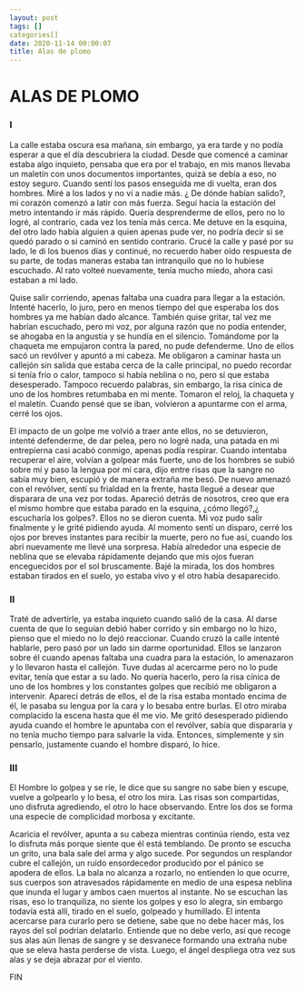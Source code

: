 ```yaml
---
layout: post
tags: []
categories[]
date: 2020-11-14 00:00:07
title: Alas de plomo
---
```

# ALAS DE PLOMO

### I

La calle estaba oscura esa mañana, sin embargo, ya era tarde y no podía
   esperar a que el día descubriera la ciudad. Desde que comencé a caminar
   estaba algo inquieto, pensaba que era por el trabajo, en mis manos
   llevaba un maletín con unos documentos importantes, quizá se debía a
   eso, no estoy seguro. Cuando sentí los pasos enseguida me di vuelta,
   eran dos hombres. Miré a los lados y no vi a nadie más. ¿ De dónde
   habían salido?, mi corazón comenzó a latir con más fuerza. Seguí hacia
   la estación del metro intentando ir más rápido. Quería desprenderme de
   ellos, pero no lo logré, al contrario, cada vez los tenía más cerca. Me
   detuve en la esquina, del otro lado había alguien a quien apenas pude
   ver, no podría decir si se quedó parado o si caminó en sentido
   contrario. Crucé la calle y pasé por su lado, le di los buenos días y
   continué, no recuerdo haber oído respuesta de su parte, de todas
   maneras estaba tan intranquilo que no lo hubiese escuchado. Al rato
   volteé nuevamente, tenía mucho miedo, ahora casi estaban a mi lado.
 
   Quise salir corriendo, apenas faltaba una cuadra para llegar a la
   estación. Intenté hacerlo, lo juro, pero en menos tiempo del que
   esperaba los dos hombres ya me habían dado alcance. También quise
   gritar, tal vez me habrían escuchado, pero mi voz, por alguna razón que
   no podía entender, se ahogaba en la angustia y se hundía en el
   silencio. Tomándome por la chaqueta me empujaron contra la pared, no
   pude defenderme. Uno de ellos sacó un revólver y apuntó a mi cabeza. Me
   obligaron a caminar hasta un callejón sin salida que estaba cerca de la
   calle principal, no puedo recordar si tenía frío o calor, tampoco si
   había neblina o no, pero sí que estaba desesperado. Tampoco recuerdo
   palabras, sin embargo, la risa cínica de uno de los hombres retumbaba
   en mi mente. Tomaron el reloj, la chaqueta y el maletín. Cuando pensé
   que se iban, volvieron a apuntarme con el arma, cerré los ojos.

   El impacto de un golpe me volvió a traer ante ellos, no se detuvieron,
   intenté defenderme, de dar pelea, pero no logré nada, una patada en mi
   entrepierna casi acabó conmigo, apenas podía respirar. Cuando intentaba
   recuperar el aire, volvían a golpear más fuerte, uno de los hombres se
   subió sobre mí y paso la lengua por mi cara, dijo entre risas que la
   sangre no sabía muy bien, escupió y de manera extraña me besó. De nuevo
   amenazó con el revólver, sentí su frialdad en la frente, hasta llegué a
   desear que disparara de una vez por todas. Apareció detrás de nosotros,
   creo que era el mismo hombre que estaba parado en la esquina, ¿cómo
   llegó?,¿ escucharía los golpes?. Ellos no se dieron cuenta. Mi voz pudo
   salir finalmente y le grité pidiendo ayuda. Al momento sentí un
   disparo, cerré los ojos por breves instantes para recibir la muerte,
   pero no fue así, cuando los abrí nuevamente me llevé una sorpresa.
   Había alrededor una especie de neblina que se elevaba rápidamente
   dejando que mis ojos fueran enceguecidos por el sol bruscamente. Bajé
   la mirada, los dos hombres estaban tirados en el suelo, yo estaba vivo
   y el otro había desaparecido.

### II

Traté de advertirle, ya estaba inquieto cuando salió de la casa. Al
   darse cuenta de que lo seguían debió haber corrido y sin embargo no lo
   hizo, pienso que el miedo no lo dejó reaccionar. Cuando cruzó la calle
   intenté hablarle, pero pasó por un lado sin darme oportunidad. Ellos se
   lanzaron sobre él cuando apenas faltaba una cuadra para la estación, lo
   amenazaron y lo llevaron hasta el callejón. Tuve dudas al acercarme
   pero no lo pude evitar, tenía que estar a su lado. No quería hacerlo,
   pero la risa cínica de uno de los hombres y los constantes golpes que
   recibió me obligaron a intervenir. Aparecí detrás de ellos, el de la
   risa estaba montado encima de él, le pasaba su lengua por la cara y lo
   besaba entre burlas. El otro miraba complacido la escena hasta que él
   me vio. Me gritó desesperado pidiendo ayuda cuando el hombre le
   apuntaba con el revólver, sabía que dispararía y no tenía mucho tiempo
   para salvarle la vida. Entonces, simplemente y sin pensarlo, justamente
   cuando el hombre disparó, lo hice.
 
### III

El Hombre lo golpea y se ríe, le dice que su sangre no sabe bien y
   escupe, vuelve a golpearlo y lo besa, el otro los mira. Las risas son
   compartidas, uno disfruta agrediendo, el otro lo hace observando. Entre
   los dos se forma una especie de complicidad morbosa y excitante.

   Acaricia el revólver, apunta a su cabeza mientras continúa riendo, esta
   vez lo disfruta más porque siente que él está temblando. De pronto se
   escucha un grito, una bala sale del arma y algo sucede. Por segundos un
   resplandor cubre el callejón, un ruido ensordecedor producido por el
   pánico se apodera de ellos. La bala no alcanza a rozarlo, no entienden
   lo que ocurre, sus cuerpos son atravesados rápidamente en medio de una
   espesa neblina que inunda el lugar y ambos caen muertos al instante. No
   se escuchan las risas, eso lo tranquiliza, no siente los golpes y eso
   lo alegra, sin embargo todavía está allí, tirado en el suelo, golpeado
   y humillado. El intenta acercarse para curarlo pero se detiene, sabe
   que no debe hacer más, los rayos del sol podrían delatarlo. Entiende
   que no debe verlo, así que recoge sus alas aún llenas de sangre y se
   desvanece formando una extraña nube que se eleva hasta perderse de
   vista. Luego, el ángel despliega otra vez sus alas y se deja abrazar
   por el viento.

   FIN
